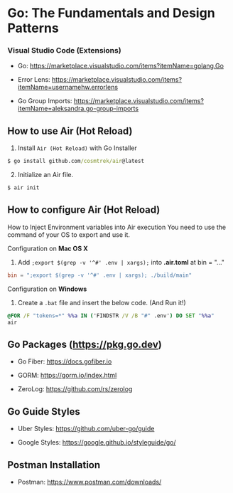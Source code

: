 # Go: The Fundamentals and Design Patterns

### Visual Studio Code (Extensions)
- Go: https://marketplace.visualstudio.com/items?itemName=golang.Go

- Error Lens: https://marketplace.visualstudio.com/items?itemName=usernamehw.errorlens

- Go Group Imports: https://marketplace.visualstudio.com/items?itemName=aleksandra.go-group-imports

## How to use Air (Hot Reload)
1. Install `Air (Hot Reload)` with Go Installer
```cmd
$ go install github.com/cosmtrek/air@latest
```
2. Initialize an Air file.
```cmd
$ air init
```

## How to configure Air (Hot Reload)
How to Inject Environment variables into Air execution You need to use the command of your OS to export and use it.

Configuration on <b>Mac OS X</b> </br >

1. Add `;export $(grep -v '^#' .env | xargs);` into <b>.air.toml</b> at bin = "..."
```toml
bin = ";export $(grep -v '^#' .env | xargs); ./build/main"
```

Configuration on <b>Windows</b> </br >

1. Create a `.bat` file and insert the below code. (And Run it!)
```bat
@FOR /F "tokens=*" %%a IN ('FINDSTR /V /B "#" .env') DO SET "%%a"
air
```


## Go Packages (https://pkg.go.dev)
- Go Fiber: https://docs.gofiber.io

- GORM: https://gorm.io/index.html

- ZeroLog: https://github.com/rs/zerolog

## Go Guide Styles
- Uber Styles: https://github.com/uber-go/guide

- Google Styles: https://google.github.io/styleguide/go/

## Postman Installation
- Postman: https://www.postman.com/downloads/
